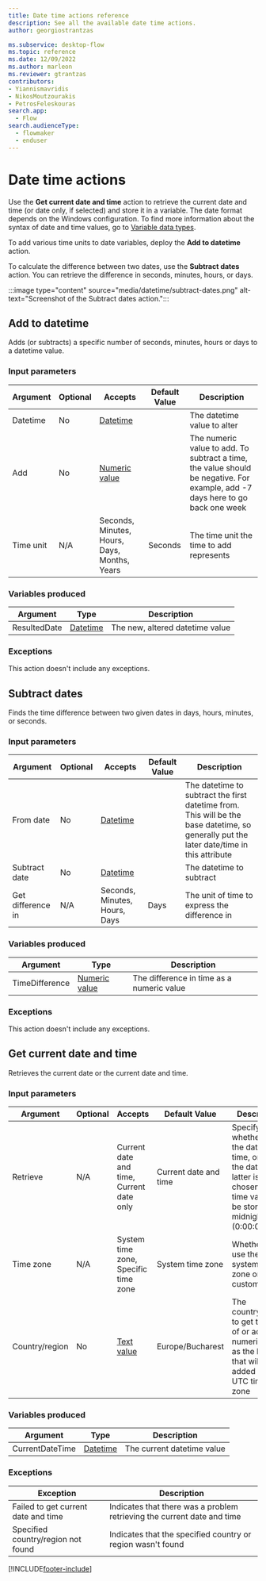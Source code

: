 ```yaml
---
title: Date time actions reference
description: See all the available date time actions.
author: georgiostrantzas

ms.subservice: desktop-flow
ms.topic: reference
ms.date: 12/09/2022
ms.author: marleon
ms.reviewer: gtrantzas
contributors:
- Yiannismavridis
- NikosMoutzourakis
- PetrosFeleskouras
search.app: 
  - Flow
search.audienceType: 
  - flowmaker
  - enduser
---
```


# Date time actions

Use the **Get current date and time** action to retrieve the current date and time (or date only, if selected) and store it in a variable. The date format depends on the Windows configuration. To find more information about the syntax of date and time values, go to [Variable data types](../variable-data-types.md#dates-and-time).

To add various time units to date variables, deploy the **Add to datetime** action.

To calculate the difference between two dates, use the **Subtract dates** action. You can retrieve the difference in seconds, minutes, hours, or days.

:::image type="content" source="media/datetime/subtract-dates.png" alt-text="Screenshot of the Subtract dates action.":::

## <a name="add"></a> Add to datetime

Adds (or subtracts) a specific number of seconds, minutes, hours or days to a datetime value.

### Input parameters

|Argument|Optional|Accepts|Default Value|Description|
|-----|-----|-----|-----|-----|
|Datetime|No|[Datetime](../variable-data-types.md#dates-and-time)||The datetime value to alter|
|Add|No|[Numeric value](../variable-data-types.md#numeric-value)||The numeric value to add. To subtract a time, the value should be negative. For example, add -7 days here to go back one week|
|Time unit|N/A|Seconds, Minutes, Hours, Days, Months, Years|Seconds|The time unit the time to add represents|

### Variables produced

|Argument|Type|Description|
|-----|-----|-----|
|ResultedDate|[Datetime](../variable-data-types.md#dates-and-time)|The new, altered datetime value|

### <a name="add_onerror"></a> Exceptions

This action doesn't include any exceptions.

## <a name="subtract"></a> Subtract dates

Finds the time difference between two given dates in days, hours, minutes, or seconds.

### Input parameters

|Argument|Optional|Accepts|Default Value|Description|
|-----|-----|-----|-----|-----|
|From date|No|[Datetime](../variable-data-types.md#dates-and-time)||The datetime to subtract the first datetime from. This will be the base datetime, so generally put the later date/time in this attribute|
|Subtract date|No|[Datetime](../variable-data-types.md#dates-and-time)||The datetime to subtract|
|Get difference in|N/A|Seconds, Minutes, Hours, Days|Days|The unit of time to express the difference in|

### Variables produced

|Argument|Type|Description|
|-----|-----|-----|
|TimeDifference|[Numeric value](../variable-data-types.md#numeric-value)|The difference in time as a numeric value|

### <a name="subtract_onerror"></a> Exceptions

This action doesn't include any exceptions.

## <a name="getcurrentdatetime"></a> Get current date and time

Retrieves the current date or the current date and time.

### Input parameters

|Argument|Optional|Accepts|Default Value|Description|
|-----|-----|-----|-----|-----|
|Retrieve|N/A|Current date and time, Current date only|Current date and time|Specify whether to get the date and time, or just the date. If the latter is chosen, the time value will be stored as midnight (0:00:00)|
|Time zone|N/A|System time zone, Specific time zone|System time zone|Whether to use the system's time zone or a custom one|
|Country/region|No|[Text value](../variable-data-types.md#text-value)|Europe/Bucharest|The country/region to get the time of or add a numeric value as the hours that will be added in the UTC time zone|

### Variables produced

|Argument|Type|Description|
|-----|-----|-----|
|CurrentDateTime|[Datetime](../variable-data-types.md#dates-and-time)|The current datetime value|

### <a name="getcurrentdatetime_onerror"></a> Exceptions

|Exception|Description|
|-----|-----|
|Failed to get current date and time|Indicates that there was a problem retrieving the current date and time|
|Specified country/region not found|Indicates that the specified country or region wasn't found|

[!INCLUDE[footer-include](../../includes/footer-banner.md)]
